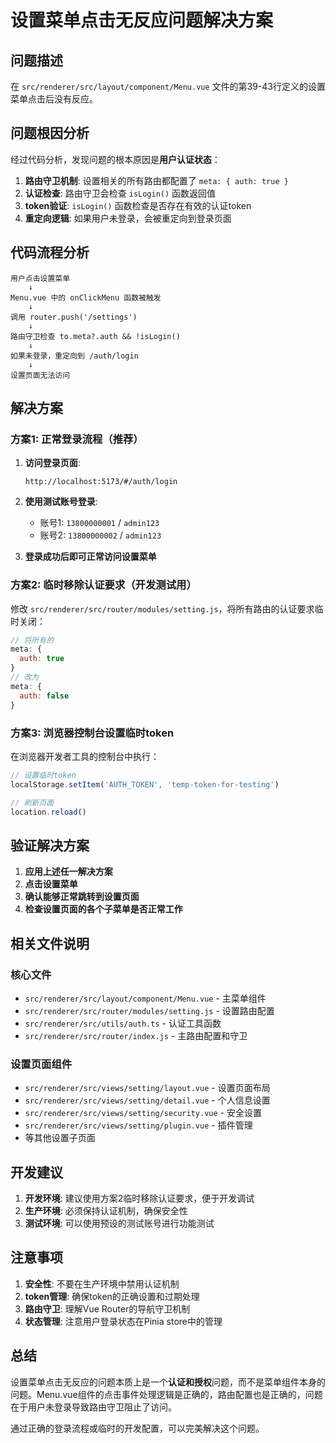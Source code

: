 # 设置菜单点击无反应问题解决方案

## 问题描述

在 `src/renderer/src/layout/component/Menu.vue` 文件的第39-43行定义的设置菜单点击后没有反应。

## 问题根因分析

经过代码分析，发现问题的根本原因是**用户认证状态**：

1. **路由守卫机制**: 设置相关的所有路由都配置了 `meta: { auth: true }`
2. **认证检查**: 路由守卫会检查 `isLogin()` 函数返回值
3. **token验证**: `isLogin()` 函数检查是否存在有效的认证token
4. **重定向逻辑**: 如果用户未登录，会被重定向到登录页面

## 代码流程分析

```
用户点击设置菜单
    ↓
Menu.vue 中的 onClickMenu 函数被触发
    ↓
调用 router.push('/settings')
    ↓
路由守卫检查 to.meta?.auth && !isLogin()
    ↓
如果未登录，重定向到 /auth/login
    ↓
设置页面无法访问
```

## 解决方案

### 方案1: 正常登录流程（推荐）

1. **访问登录页面**:

   ```
   http://localhost:5173/#/auth/login
   ```

2. **使用测试账号登录**:
   - 账号1: `13800000001` / `admin123`
   - 账号2: `13800000002` / `admin123`

3. **登录成功后即可正常访问设置菜单**

### 方案2: 临时移除认证要求（开发测试用）

修改 `src/renderer/src/router/modules/setting.js`，将所有路由的认证要求临时关闭：

```javascript
// 将所有的
meta: {
  auth: true
}
// 改为
meta: {
  auth: false
}
```

### 方案3: 浏览器控制台设置临时token

在浏览器开发者工具的控制台中执行：

```javascript
// 设置临时token
localStorage.setItem('AUTH_TOKEN', 'temp-token-for-testing')

// 刷新页面
location.reload()
```

## 验证解决方案

1. **应用上述任一解决方案**
2. **点击设置菜单**
3. **确认能够正常跳转到设置页面**
4. **检查设置页面的各个子菜单是否正常工作**

## 相关文件说明

### 核心文件

- `src/renderer/src/layout/component/Menu.vue` - 主菜单组件
- `src/renderer/src/router/modules/setting.js` - 设置路由配置
- `src/renderer/src/utils/auth.ts` - 认证工具函数
- `src/renderer/src/router/index.js` - 主路由配置和守卫

### 设置页面组件

- `src/renderer/src/views/setting/layout.vue` - 设置页面布局
- `src/renderer/src/views/setting/detail.vue` - 个人信息设置
- `src/renderer/src/views/setting/security.vue` - 安全设置
- `src/renderer/src/views/setting/plugin.vue` - 插件管理
- 等其他设置子页面

## 开发建议

1. **开发环境**: 建议使用方案2临时移除认证要求，便于开发调试
2. **生产环境**: 必须保持认证机制，确保安全性
3. **测试环境**: 可以使用预设的测试账号进行功能测试

## 注意事项

1. **安全性**: 不要在生产环境中禁用认证机制
2. **token管理**: 确保token的正确设置和过期处理
3. **路由守卫**: 理解Vue Router的导航守卫机制
4. **状态管理**: 注意用户登录状态在Pinia store中的管理

## 总结

设置菜单点击无反应的问题本质上是一个**认证和授权**问题，而不是菜单组件本身的问题。Menu.vue组件的点击事件处理逻辑是正确的，路由配置也是正确的，问题在于用户未登录导致路由守卫阻止了访问。

通过正确的登录流程或临时的开发配置，可以完美解决这个问题。
